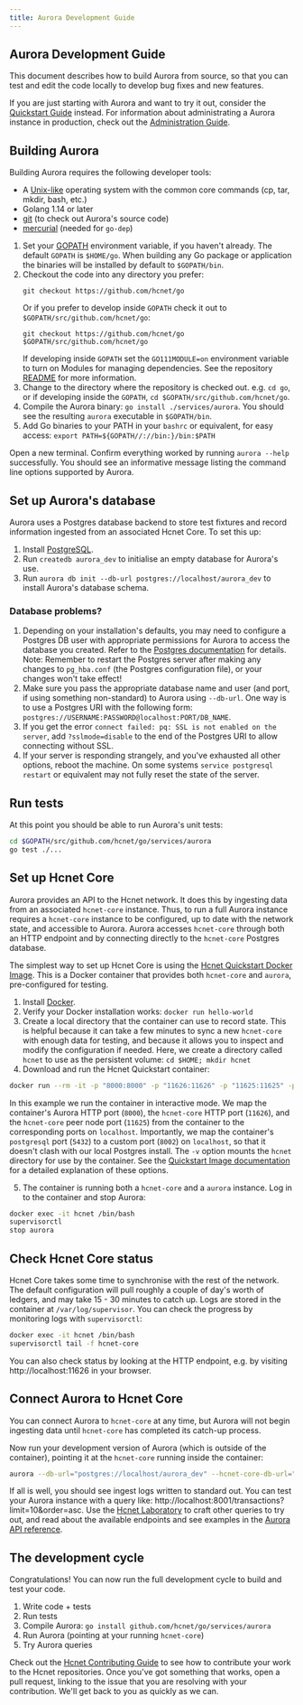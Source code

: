 ```yaml
---
title: Aurora Development Guide
---
```

## Aurora Development Guide

This document describes how to build Aurora from source, so that you can test and edit the code locally to develop bug fixes and new features.

If you are just starting with Aurora and want to try it out, consider the [Quickstart Guide](quickstart.md) instead. For information about administrating a Aurora instance in production, check out the [Administration Guide](admin.md).

## Building Aurora
Building Aurora requires the following developer tools:

- A [Unix-like](https://en.wikipedia.org/wiki/Unix-like) operating system with the common core commands (cp, tar, mkdir, bash, etc.)
- Golang 1.14 or later
- [git](https://git-scm.com/) (to check out Aurora's source code)
- [mercurial](https://www.mercurial-scm.org/) (needed for `go-dep`)

1. Set your [GOPATH](https://github.com/golang/go/wiki/GOPATH) environment variable, if you haven't already. The default `GOPATH` is `$HOME/go`. When building any Go package or application the binaries will be installed by default to `$GOPATH/bin`.
2. Checkout the code into any directory you prefer:
   ```
   git checkout https://github.com/hcnet/go
   ```
   Or if you prefer to develop inside `GOPATH` check it out to `$GOPATH/src/github.com/hcnet/go`:
   ```
   git checkout https://github.com/hcnet/go $GOPATH/src/github.com/hcnet/go
   ```
   If developing inside `GOPATH` set the `GO111MODULE=on` environment variable to turn on Modules for managing dependencies. See the repository [README](../../../../README.md#dependencies) for more information.
3. Change to the directory where the repository is checked out. e.g. `cd go`, or if developing inside the `GOPATH`, `cd $GOPATH/src/github.com/hcnet/go`.
4. Compile the Aurora binary: `go install ./services/aurora`. You should see the resulting `aurora` executable in `$GOPATH/bin`.
5. Add Go binaries to your PATH in your `bashrc` or equivalent, for easy access: `export PATH=${GOPATH//://bin:}/bin:$PATH`

Open a new terminal. Confirm everything worked by running `aurora --help` successfully. You should see an informative message listing the command line options supported by Aurora.

## Set up Aurora's database
Aurora uses a Postgres database backend to store test fixtures and record information ingested from an associated Hcnet Core. To set this up:
1. Install [PostgreSQL](https://www.postgresql.org/).
2. Run `createdb aurora_dev` to initialise an empty database for Aurora's use.
3. Run `aurora db init --db-url postgres://localhost/aurora_dev` to install Aurora's database schema.

### Database problems?
1. Depending on your installation's defaults, you may need to configure a Postgres DB user with appropriate permissions for Aurora to access the database you created. Refer to the [Postgres documentation](https://www.postgresql.org/docs/current/sql-createuser.html) for details. Note: Remember to restart the Postgres server after making any changes to `pg_hba.conf` (the Postgres configuration file), or your changes won't take effect!
2. Make sure you pass the appropriate database name and user (and port, if using something non-standard) to Aurora using `--db-url`. One way is to use a Postgres URI with the following form: `postgres://USERNAME:PASSWORD@localhost:PORT/DB_NAME`.
3. If you get the error `connect failed: pq: SSL is not enabled on the server`, add `?sslmode=disable` to the end of the Postgres URI to allow connecting without SSL.
4. If your server is responding strangely, and you've exhausted all other options, reboot the machine. On some systems `service postgresql restart` or equivalent may not fully reset the state of the server.

## Run tests
At this point you should be able to run Aurora's unit tests:
```bash
cd $GOPATH/src/github.com/hcnet/go/services/aurora
go test ./...
```

## Set up Hcnet Core
Aurora provides an API to the Hcnet network. It does this by ingesting data from an associated `hcnet-core` instance. Thus, to run a full Aurora instance requires a `hcnet-core` instance to be configured, up to date with the network state, and accessible to Aurora. Aurora accesses `hcnet-core` through both an HTTP endpoint and by connecting directly to the `hcnet-core` Postgres database.

The simplest way to set up Hcnet Core is using the [Hcnet Quickstart Docker Image](https://github.com/hcnet/docker-hcnet-core-aurora). This is a Docker container that provides both `hcnet-core` and `aurora`, pre-configured for testing.

1. Install [Docker](https://www.docker.com/get-started).
2. Verify your Docker installation works: `docker run hello-world`
3. Create a local directory that the container can use to record state. This is helpful because it can take a few minutes to sync a new `hcnet-core` with enough data for testing, and because it allows you to inspect and modify the configuration if needed. Here, we create a directory called `hcnet` to use as the persistent volume: `cd $HOME; mkdir hcnet`
4. Download and run the Hcnet Quickstart container:

```bash
docker run --rm -it -p "8000:8000" -p "11626:11626" -p "11625:11625" -p"8002:5432" -v $HOME/hcnet:/opt/hcnet --name hcnet hcnet/quickstart --testnet
```

In this example we run the container in interactive mode. We map the container's Aurora HTTP port (`8000`), the `hcnet-core` HTTP port (`11626`), and the `hcnet-core` peer node port (`11625`) from the container to the corresponding ports on `localhost`. Importantly, we map the container's `postgresql` port (`5432`) to a custom port (`8002`) on `localhost`, so that it doesn't clash with our local Postgres install.
The `-v` option mounts the `hcnet` directory for use by the container. See the [Quickstart Image documentation](https://github.com/hcnet/docker-hcnet-core-aurora) for a detailed explanation of these options.

5. The container is running both a `hcnet-core` and a `aurora` instance. Log in to the container and stop Aurora:
```bash
docker exec -it hcnet /bin/bash
supervisorctl
stop aurora
```

## Check Hcnet Core status
Hcnet Core takes some time to synchronise with the rest of the network. The default configuration will pull roughly a couple of day's worth of ledgers, and may take 15 - 30 minutes to catch up. Logs are stored in the container at `/var/log/supervisor`. You can check the progress by monitoring logs with `supervisorctl`:
```bash
docker exec -it hcnet /bin/bash
supervisorctl tail -f hcnet-core
```

You can also check status by looking at the HTTP endpoint, e.g. by visiting http://localhost:11626 in your browser.

## Connect Aurora to Hcnet Core
You can connect Aurora to `hcnet-core` at any time, but Aurora will not begin ingesting data until `hcnet-core` has completed its catch-up process.

Now run your development version of Aurora (which is outside of the container), pointing it at the `hcnet-core` running inside the container:

```bash
aurora --db-url="postgres://localhost/aurora_dev" --hcnet-core-db-url="postgres://hcnet:postgres@localhost:8002/core" --hcnet-core-url="http://localhost:11626" --port 8001 --network-passphrase "Test SDF Network ; September 2015" --ingest
```

If all is well, you should see ingest logs written to standard out. You can test your Aurora instance with a query like: http://localhost:8001/transactions?limit=10&order=asc. Use the [Hcnet Laboratory](https://www.hcnet.org/laboratory/) to craft other queries to try out,
and read about the available endpoints and see examples in the [Aurora API reference](https://www.hcnet.org/developers/aurora/reference/).

## The development cycle
Congratulations! You can now run the full development cycle to build and test your code.
1. Write code + tests
2. Run tests
3. Compile Aurora: `go install github.com/hcnet/go/services/aurora`
4. Run Aurora (pointing at your running `hcnet-core`)
5. Try Aurora queries

Check out the [Hcnet Contributing Guide](https://github.com/hcnet/docs/blob/master/CONTRIBUTING.md) to see how to contribute your work to the Hcnet repositories. Once you've got something that works, open a pull request, linking to the issue that you are resolving with your contribution. We'll get back to you as quickly as we can.
